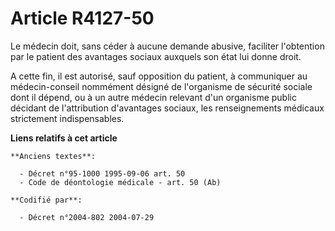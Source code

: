 # Article R4127-50

Le médecin doit, sans céder à aucune demande abusive, faciliter l'obtention par le patient des avantages sociaux auxquels son
état lui donne droit.

A cette fin, il est autorisé, sauf opposition du patient, à communiquer au médecin-conseil nommément désigné de l'organisme
de sécurité sociale dont il dépend, ou à un autre médecin relevant d'un organisme public décidant de l'attribution
d'avantages sociaux, les renseignements médicaux strictement indispensables.

**Liens relatifs à cet article**

	**Anciens textes**:

	  - Décret n°95-1000 1995-09-06 art. 50
	  - Code de déontologie médicale - art. 50 (Ab)

	**Codifié par**:

	  - Décret n°2004-802 2004-07-29
